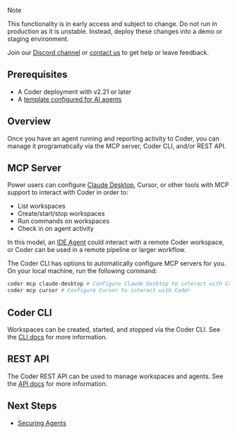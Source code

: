 > [!NOTE]
>
> This functionality is in early access and subject to change. Do not run in
> production as it is unstable. Instead, deploy these changes into a demo or
> staging environment.
>
> Join our [Discord channel](https://discord.gg/coder) or
> [contact us](https://coder.com/contact) to get help or leave feedback.

## Prerequisites

- A Coder deployment with v2.21 or later
- A [template configured for AI agents](./create-template.md)

## Overview

Once you have an agent running and reporting activity to Coder, you can manage
it programatically via the MCP server, Coder CLI, and/or REST API.

## MCP Server

Power users can configure [Claude Desktop](https://claude.ai/download), Cursor,
or other tools with MCP support to interact with Coder in order to:

- List workspaces
- Create/start/stop workspaces
- Run commands on workspaces
- Check in on agent activity

In this model, an [IDE Agent](./agents.md#ide-agent) could interact with a
remote Coder workspace, or Coder can be used in a remote pipeline or larger
workflow.

The Coder CLI has options to automatically configure MCP servers for you. On
your local machine, run the following command:

```sh
coder mcp claude-desktop # Configure Claude Desktop to interact with Coder
coder mcp cursor # Configure Cursor to interact with Coder
```

## Coder CLI

Workspaces can be created, started, and stopped via the Coder CLI. See the
[CLI docs](../../reference/cli/) for more information.

## REST API

The Coder REST API can be used to manage workspaces and agents. See the
[API docs](../../reference/api/) for more information.

## Next Steps

- [Securing Agents](./securing.md)
